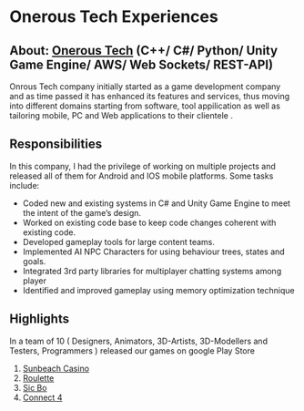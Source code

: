 # Onerous Tech Experiences
## About: [Onerous Tech](https://onerostech.com/) (C++/ C#/ Python/ Unity Game Engine/ AWS/ Web Sockets/ REST-API)
Onrous Tech company initially started as a game development company and as time passed it has enhanced its features and services, thus moving into different domains starting from software, tool appilication as well as tailoring mobile, PC and Web applications to their clientele .

## Responsibilities
In this company, I had the privilege of working on multiple projects and released all of them for Android and IOS mobile platforms. Some tasks include:
* Coded new and existing systems in C# and Unity Game Engine to meet the intent of the game’s design.
* Worked on existing code base to keep code changes coherent with existing code.
* Developed gameplay tools for large content teams.
* Implemented AI NPC Characters for using behaviour trees, states and goals.
* Integrated 3rd party libraries for multiplayer chatting systems among player
* Identified and improved gameplay using memory optimization technique

## Highlights
In a team of 10 ( Designers, Animators, 3D-Artists, 3D-Modellers and Testers, Programmers ) released our games on google Play Store
1. [Sunbeach Casino](https://onerostech.com/games/sunbeach-casino/)
2. [Roulette](https://onerostech.com/games/roulette/)
3. [Sic Bo](https://onerostech.com/games/sicbo/)
4. [Connect 4](https://onerostech.com/games/connect-4/)
